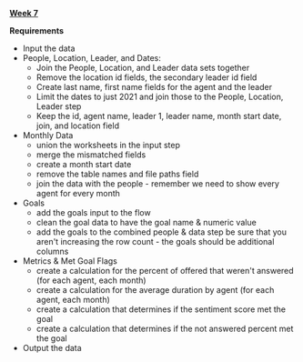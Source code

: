 [**Week 7**](https://preppindata.blogspot.com/2022/02/2022-week-7-call-center-agent-metrics.html)

**Requirements**
- Input the data
- People, Location, Leader, and Dates:
   - Join the People, Location, and Leader data sets together
   - Remove the location id fields, the secondary leader id field
   - Create last name, first name fields for the agent and the leader
   - Limit the dates to just 2021 and join those to the People, Location, Leader step
   - Keep the id, agent name, leader 1, leader name, month start date, join, and location field
- Monthly Data
   - union the worksheets in the input step
   - merge the mismatched fields
   - create a month start date
   - remove the table names and file paths field
   - join the data with the people - remember we need to show every agent for every month
- Goals
   - add the goals input to the flow
   - clean the goal data to have the goal name & numeric value
   - add the goals to the combined people & data step be sure that you aren't increasing the row count - the goals should be additional columns
- Metrics & Met Goal Flags
   - create a calculation for the percent of offered that weren't answered (for each agent, each month)
   - create a calculation for the average duration by agent (for each agent, each month)
   - create a calculation that determines if the sentiment score met the goal
   - create a calculation that determines if the not answered percent met the goal
- Output the data